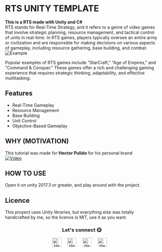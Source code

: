# RTS UNITY TEMPLATE
<b>This is a RTS made with Unity and C#</b><br/>
RTS stands for Real-Time Strategy, and it refers to a genre of video games that involve strategic planning, resource management, and tactical control of units in real-time. In RTS games, players typically oversee an entire army or civilization and are responsible for making decisions on various aspects of gameplay, including resource gathering, base building, and combat.
![Example](/Images/ExampleImage.png) <br/>

Popular examples of RTS games include "StarCraft," "Age of Empires," and "Command & Conquer." These games offer a rich and challenging gaming experience that requires strategic thinking, adaptability, and effective multitasking.

## Features
* Real-Time Gameplay
* Resource Management
* Base Building
* Unit Control
* Objective-Based Gameplay

## WHY (MOTIVATION)
This tutorial was made for <b>Hector Pulido</b> for his personal brand <br/>
[![Video](https://img.youtube.com/vi/0Te858o_Rqo/0.jpg)](https://www.youtube.com/watch?v=0Te858o_Rqo&list=PLHdk97dabfvz4UXjhXOwjiEBku1rPuhQy&index=13)

## HOW TO USE
Open it on unity 2017.3 or greater, and play around with the project.

## Licence
This proyect uses Unity libraries, but everything else was totally handcrafted by me, so the licence is MIT, use it as you want.

<div align="center">
<h3 align="center">Let's connect 😋</h3>
</div>
<p align="center">
<a href="https://www.linkedin.com/in/hector-pulido-17547369/" target="blank">
<img align="center" width="30px" alt="Hector's LinkedIn" src="https://www.vectorlogo.zone/logos/linkedin/linkedin-icon.svg"/></a> &nbsp; &nbsp;
<a href="https://twitter.com/Hector_Pulido_" target="blank">
<img align="center" width="30px" alt="Hector's Twitter" src="https://www.vectorlogo.zone/logos/twitter/twitter-official.svg"/></a> &nbsp; &nbsp;
<a href="https://www.twitch.tv/hector_pulido_" target="blank">
<img align="center" width="30px" alt="Hector's Twitch" src="https://www.vectorlogo.zone/logos/twitch/twitch-icon.svg"/></a> &nbsp; &nbsp;
<a href="https://www.youtube.com/channel/UCS_iMeH0P0nsIDPvBaJckOw" target="blank">
<img align="center" width="30px" alt="Hector's Youtube" src="https://www.vectorlogo.zone/logos/youtube/youtube-icon.svg"/></a> &nbsp; &nbsp;

